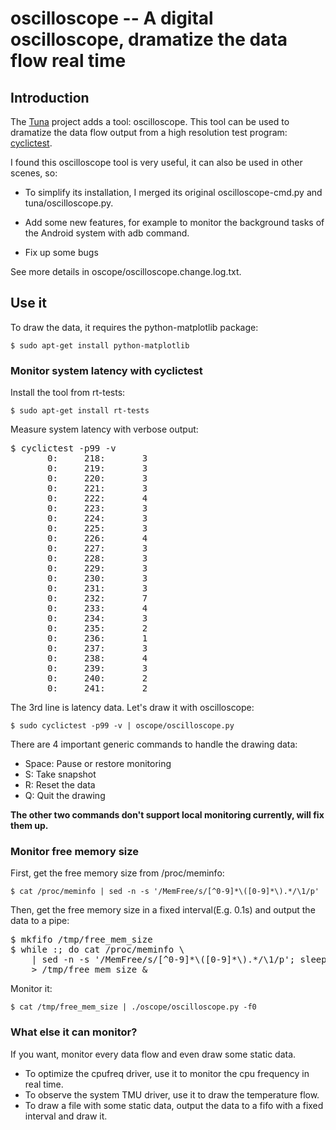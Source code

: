
# oscilloscope -- A digital oscilloscope, dramatize the data flow real time

## Introduction

The [Tuna](http://git.kernel.org/?p=utils/tuna/tuna.git;a=summary) project adds
a tool: oscilloscope. This tool can be used to dramatize the data flow output
from a high resolution test program:
[cyclictest](https://rt.wiki.kernel.org/index.php/Cyclictest).

I found this oscilloscope tool is very useful, it can also be used in other
scenes, so:

- To simplify its installation, I merged its original oscilloscope-cmd.py and
  tuna/oscilloscope.py.

- Add some new features, for example to monitor the background tasks
  of the Android system with adb command.

- Fix up some bugs

See more details in oscope/oscilloscope.change.log.txt.

## Use it

To draw the data, it requires the python-matplotlib package:

```
$ sudo apt-get install python-matplotlib
```

### Monitor system latency with cyclictest

Install the tool from rt-tests:

```
$ sudo apt-get install rt-tests
```

Measure system latency with verbose output:

<pre>
$ cyclictest -p99 -v
       0:     218:       3
       0:     219:       3
       0:     220:       3
       0:     221:       3
       0:     222:       4
       0:     223:       3
       0:     224:       3
       0:     225:       3
       0:     226:       4
       0:     227:       3
       0:     228:       3
       0:     229:       3
       0:     230:       3
       0:     231:       3
       0:     232:       7
       0:     233:       4
       0:     234:       3
       0:     235:       2
       0:     236:       1
       0:     237:       3
       0:     238:       4
       0:     239:       3
       0:     240:       2
       0:     241:       2
</pre>

The 3rd line is latency data. Let's draw it with oscilloscope:

```
$ sudo cyclictest -p99 -v | oscope/oscilloscope.py
```

There are 4 important generic commands to handle the drawing data:

- Space: Pause or restore monitoring
- S: Take snapshot
- R: Reset the data
- Q: Quit the drawing

**The other two commands don't support local monitoring currently, will fix
them up.**

### Monitor free memory size

First, get the free memory size from /proc/meminfo:

```
$ cat /proc/meminfo | sed -n -s '/MemFree/s/[^0-9]*\([0-9]*\).*/\1/p'
```

Then, get the free memory size in a fixed interval(E.g. 0.1s) and output the data to a pipe:

<pre>
$ mkfifo /tmp/free_mem_size
$ while :; do cat /proc/meminfo \
	| sed -n -s '/MemFree/s/[^0-9]*\([0-9]*\).*/\1/p'; sleep 0.1; done \
	> /tmp/free_mem_size &
</pre>

Monitor it:

```
$ cat /tmp/free_mem_size | ./oscope/oscilloscope.py -f0
```

### What else it can monitor?

If you want, monitor every data flow and even draw some static data.

- To optimize the cpufreq driver, use it to monitor the cpu frequency in real time.
- To observe the system TMU driver, use it to draw the temperature flow.
- To draw a file with some static data, output the data to a fifo with a fixed
  interval and draw it.
